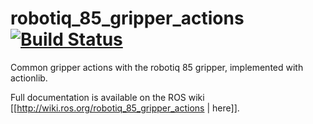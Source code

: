 # robotiq_85_gripper_actions [![Build Status](https://api.travis-ci.org/GT-RAIL/robotiq_85_gripper_actions.png)](https://travis-ci.org/GT-RAIL/robotiq_85_gripper_actions)

Common gripper actions with the robotiq 85 gripper, implemented with actionlib.

Full documentation is available on the ROS wiki [[http://wiki.ros.org/robotiq_85_gripper_actions | here]].
